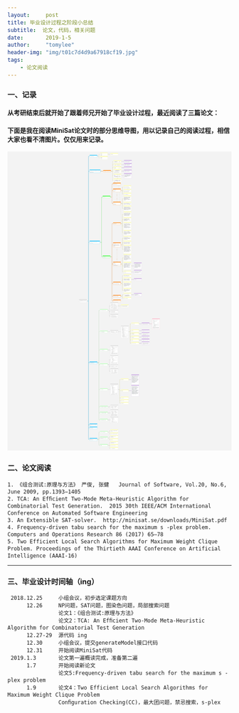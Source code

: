 ```yaml
---
layout:     post
title: 毕业设计过程之阶段小总结
subtitle:  论文，代码，相关问题
date:       2019-1-5
author:     "tomylee"
header-img: "img/t01c7d4d9a67918cf19.jpg"
tags:
    - 论文阅读
---
```


### 一、记录
#### 从考研结束后就开始了跟着师兄开始了毕业设计过程，最近阅读了三篇论文：
#### 下面是我在阅读MiniSat论文时的部分思维导图，用以记录自己的阅读过程，相信大家也看不清图片。仅仅用来记录。

![minisat](/img/report/MiniSat_withMarginNotes.png)

### 二、论文阅读

```
1. 《组合测试:原理与方法》 严俊, 张健   Journal of Software, Vol.20, No.6, June 2009, pp.1393−1405 
2. TCA: An Efﬁcient Two-Mode Meta-Heuristic Algorithm for Combinatorial Test Generation.  2015 30th IEEE/ACM International Conference on Automated Software Engineering
3. An Extensible SAT-solver.  http://minisat.se/downloads/MiniSat.pdf
4. Frequency-driven tabu search for the maximum s -plex problem.  Computers and Operations Research 86 (2017) 65–78
5. Two Efficient Local Search Algorithms for Maximum Weight Clique Problem. Proceedings of the Thirtieth AAAI Conference on Artificial Intelligence (AAAI-16)

```

---
### 三、毕业设计时间轴（ing）
```
 2018.12.25     小组会议，初步选定课题方向
      12.26     NP问题，SAT问题，图染色问题，局部搜索问题  
                论文1：《组合测试:原理与方法》
                论文2：TCA: An Efﬁcient Two-Mode Meta-Heuristic Algorithm for Combinatorial Test Generation
      12.27-29  源代码 ing
      12.30     小组会议，提交generateModel接口代码
      12.31     开始阅读MiniSat代码
 2019.1.3       论文第一遍概读完成，准备第二遍
      1.7       开始阅读新论文
                论文5:Frequency-driven tabu search for the maximum s -plex problem
      1.9       论文4：Two Efficient Local Search Algorithms for Maximum Weight Clique Problem
                Conﬁguration Checking(CC)，最大团问题，禁忌搜索，s-plex
```
